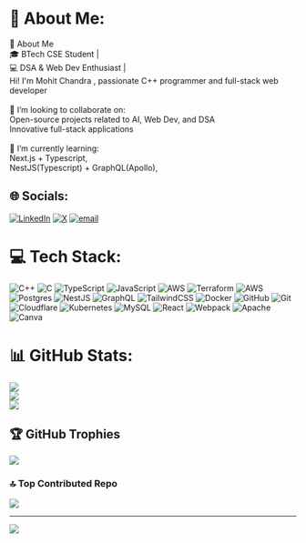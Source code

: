 # 💫 About Me:
🚀 About Me<br>  🎓 BTech CSE Student | <br>  💻 DSA & Web Dev Enthusiast | <br>Hi! I'm Mohit Chandra , passionate C++ programmer and full-stack web developer<br><br>👯 I’m looking to collaborate on:<br>     Open-source projects related to AI, Web Dev, and DSA<br>      Innovative full-stack applications<br><br>🌱 I’m currently learning:<br>      Next.js + Typescript,<br>      NestJS(Typescript) + GraphQL(Apollo),<br>


## 🌐 Socials:
[![LinkedIn](https://img.shields.io/badge/LinkedIn-%230077B5.svg?logo=linkedin&logoColor=white)](https://linkedin.com/in/mohit-chandra11) [![X](https://img.shields.io/badge/X-black.svg?logo=X&logoColor=white)](https://x.com/MohitChandra_) [![email](https://img.shields.io/badge/Email-D14836?logo=gmail&logoColor=white)](mailto:mohitchandra117@gmail.com) 

# 💻 Tech Stack:
![C++](https://img.shields.io/badge/c++-%2300599C.svg?style=plastic&logo=c%2B%2B&logoColor=white) ![C](https://img.shields.io/badge/c-%2300599C.svg?style=plastic&logo=c&logoColor=white) ![TypeScript](https://img.shields.io/badge/typescript-%23007ACC.svg?style=plastic&logo=typescript&logoColor=white) ![JavaScript](https://img.shields.io/badge/javascript-%23323330.svg?style=plastic&logo=javascript&logoColor=%23F7DF1E) ![AWS](https://img.shields.io/badge/AWS-%23FF9900.svg?style=plastic&logo=amazon-aws&logoColor=white) ![Terraform](https://img.shields.io/badge/terraform-%235835CC.svg?style=plastic&logo=terraform&logoColor=white) ![AWS](https://img.shields.io/badge/AWS-%23FF9900.svg?style=plastic&logo=amazon-aws&logoColor=white) ![Postgres](https://img.shields.io/badge/postgres-%23316192.svg?style=plastic&logo=postgresql&logoColor=white) ![NestJS](https://img.shields.io/badge/nestjs-%23E0234E.svg?style=plastic&logo=nestjs&logoColor=white) ![GraphQL](https://img.shields.io/badge/-GraphQL-E10098?style=plastic&logo=graphql&logoColor=white) ![TailwindCSS](https://img.shields.io/badge/tailwindcss-%2338B2AC.svg?style=plastic&logo=tailwind-css&logoColor=white) ![Docker](https://img.shields.io/badge/docker-%230db7ed.svg?style=plastic&logo=docker&logoColor=white) ![GitHub](https://img.shields.io/badge/github-%23121011.svg?style=plastic&logo=github&logoColor=white) ![Git](https://img.shields.io/badge/git-%23F05033.svg?style=plastic&logo=git&logoColor=white) ![Cloudflare](https://img.shields.io/badge/Cloudflare-F38020?style=plastic&logo=Cloudflare&logoColor=white) ![Kubernetes](https://img.shields.io/badge/kubernetes-%23326ce5.svg?style=plastic&logo=kubernetes&logoColor=white) ![MySQL](https://img.shields.io/badge/mysql-4479A1.svg?style=plastic&logo=mysql&logoColor=white) ![React](https://img.shields.io/badge/react-%2320232a.svg?style=plastic&logo=react&logoColor=%2361DAFB) ![Webpack](https://img.shields.io/badge/webpack-%238DD6F9.svg?style=plastic&logo=webpack&logoColor=black) ![Apache](https://img.shields.io/badge/apache-%23D42029.svg?style=plastic&logo=apache&logoColor=white) ![Canva](https://img.shields.io/badge/Canva-%2300C4CC.svg?style=plastic&logo=Canva&logoColor=white)
# 📊 GitHub Stats:
![](https://github-readme-stats.vercel.app/api?username=mohitchandra11&theme=tokyonight&hide_border=false&include_all_commits=true&count_private=true)<br/>
![](https://nirzak-streak-stats.vercel.app/?user=mohitchandra11&theme=tokyonight&hide_border=false)<br/>
![](https://github-readme-stats.vercel.app/api/top-langs/?username=mohitchandra11&theme=tokyonight&hide_border=false&include_all_commits=true&count_private=true&layout=compact)

## 🏆 GitHub Trophies
![](https://github-profile-trophy.vercel.app/?username=mohitchandra11&theme=holi&no-frame=false&no-bg=true&margin-w=4)

### 🔝 Top Contributed Repo
![](https://github-contributor-stats.vercel.app/api?username=mohitchandra11&limit=5&theme=dark&combine_all_yearly_contributions=true)

---
[![](https://visitcount.itsvg.in/api?id=mohitchandra11&icon=5&color=12)](https://visitcount.itsvg.in)

<!-- Proudly created with GPRM ( https://gprm.itsvg.in ) -->
